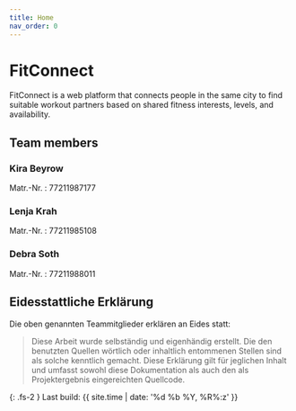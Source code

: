 ```yaml
---
title: Home
nav_order: 0
---
```


# FitConnect

FitConnect is a web platform that connects people in the same city to find suitable workout partners based on shared fitness interests, levels, and availability.

## Team members

### Kira Beyrow
[comment]: <> (Add about section)

Matr.-Nr.
: 77211987177

### Lenja Krah

[comment]: <> (Add about section)

Matr.-Nr.
: 77211985108

### Debra Soth

[comment]: <> (Add about section)

Matr.-Nr.
: 77211988011 

## Eidesstattliche Erklärung

Die oben genannten Teammitglieder erklären an Eides statt:

> Diese Arbeit wurde selbständig und eigenhändig erstellt. Die den benutzten Quellen wörtlich oder inhaltlich entommenen Stellen sind als solche kenntlich gemacht. Diese Erklärung gilt für jeglichen Inhalt und umfasst sowohl diese Dokumentation als auch den als Projektergebnis eingereichten Quellcode.

{: .fs-2 }
Last build: {{ site.time | date: '%d %b %Y, %R%:z' }}